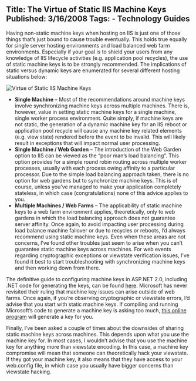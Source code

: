 Title: The Virtue of Static IIS Machine Keys
Published: 3/16/2008
Tags:
    - Technology Guides
---
Having non-static machine keys when hosting on IIS is just one of those things that’s just bound to cause trouble eventually. This holds true equally for single server hosting environments and load balanced web farm environments. Especially if your goal is to shield your users from any knowledge of IIS lifecycle activities (e.g. application pool recycles), the use of static machine keys is to be strongly recommended. The implications of static versus dynamic keys are enumerated for several different hosting situations below:

![Virtue of Static IIS Machine Keys](https://s3.amazonaws.com/s3.beckshome.com/20080316-Static-IIS-Machine-Keys.jpg)

* **Single Machine**  – Most of the recommendations around machine keys involve synchronizing machine keys across multiple machines. There is, however, value in setting static machine keys for a single machine, single worker process environment. Quite simply, if machine keys are not static, the generation of a dynamic machine key for an IIS reboot or application pool recycle will cause any machine key related elements (e.g. view state) rendered before the event to be invalid. This will likely result in exceptions that will impact normal user processing.
* **Single Machine / Web Garden** – The introduction of the Web Garden option to IIS can be viewed as the “poor man’s load balancing”. This option provides for a simple round robin routing across multiple worker processes, usually with each process owing affinity to a particular processor. Due to the simple load balancing approach taken, there is no option for web gardens but to synchronize machine keys. This is of course, unless you’ve managed to make your application completely stateless, in which case (congratulations) none of this advice applies to you.
* **Multiple Machines / Web Farms** – The applicability of static machine keys to a web farm environment applies, theoretically, only to web gardens in which the load balancing approach does not guarantee server affinity. Once again, to avoid impacting user processing during load balance machine failover or due to recycles or reboots, I’d always recommend using static machine keys. Even when these areas are not concerns, I’ve found other troubles just seem to arise when you can’t guarantee static machine keys across machines. For web events regarding cryptographic exceptions or viewstate verification issues, I’ve found it best to start troubleshooting with synchronizing machine keys and then working down from there.

The definitive guide to configuring machine keys in ASP.NET 2.0, including .NET code for generating the keys, can be found [here](https://docs.microsoft.com/en-us/previous-versions/msp-n-p/ff649308(v=pandp.10)?redirectedfrom=MSDN). Microsoft has never revisited their ruling that machine key issues can arise outside of web farms. Once again, if you’re observing cryptographic or viewstate errors, I’d advise that you start with static machine keys. If compiling and running Microsoft’s code to generate a machine key is asking too much, [this online program](http://www.eggheadcafe.com/articles/GenerateMachineKey/GenerateMachineKey.aspx) will generate a key for you.

Finally, I’ve been asked a couple of times about the downsides of sharing static machine keys across machines. This depends upon what you use the machine key for. In most cases, I wouldn’t advise that you use the machine key for anything more than viewstate encoding. In this case, a machine key compromise will mean that someone can theoretically hack your viewstate. If they got your machine key, it also means that they have access to your web.config file, in which case you usually have bigger concerns than viewstate hacking.